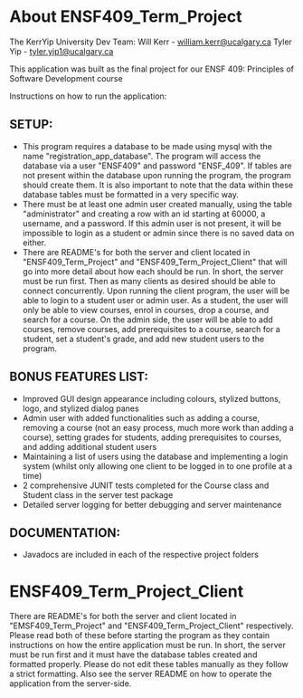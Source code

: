 # About ENSF409_Term_Project
The KerrYip University Dev Team:
Will Kerr - william.kerr@ucalgary.ca
Tyler Yip - tyler.yip1@ucalgary.ca

This application was built as the final project for our ENSF 409: Principles of Software Development course

Instructions on how to run the application:

## SETUP:
- This program requires a database to be made using mysql with the name "registration_app_database". The program will access the database via a user "ENSF409" and password "ENSF_409". 
  If tables are not present within the database upon running the program, the program should create them. It is also important to note that the data within these database tables must 
  be formatted in a very specific way. 
- There must be at least one admin user created manually, using the table "administrator" and creating a row with an id starting at 60000, a username, and a password. If this admin user 
  is not present, it will be impossible to login as a student or admin since there is no saved data on either. 
- There are README's for both the server and client located in "ENSF409_Term_Project" and "ENSF409_Term_Project_Client" that will go into more detail about how each should be run. 
  In short, the server must be run first. Then as many clients as desired should be able to connect concurrently. Upon running the client program, the user will be able to login to a 
  student user or admin user. As a student, the user will only be able to view courses, enrol in courses, drop a course, and search for a course. On the admin side, the user will be able
  to add courses, remove courses, add prerequisites to a course, search for a student, set a student's grade, and add new student users to the program. 

## BONUS FEATURES LIST:
- Improved GUI design appearance including colours, stylized buttons, logo, and stylized dialog panes
- Admin user with added functionalities such as adding a course, removing a course (not an easy process, much more work than adding a course), setting grades for students, 
  adding prerequisites to courses, and adding additional student users
- Maintaining a list of users using the database and implementing a login system (whilst only allowing one client to be logged in to one profile at a time)
- 2 comprehensive JUNIT tests completed for the Course class and Student class in the server test package
- Detailed server logging for better debugging and server maintenance 

## DOCUMENTATION:
- Javadocs are included in each of the respective project folders

# ENSF409_Term_Project_Client

There are README's for both the server and client located in "EMSF409_Term_Project" and "ENSF409_Term_Project_Client" respectively. Please read both of these before starting the program as they contain instructions on how the entire application must be run. In short, the server must be run first and it must have the database tables created and formatted properly. Please do not edit these tables manually as they follow a strict formatting. Also see the server README on how to operate the application from the server-side. 
